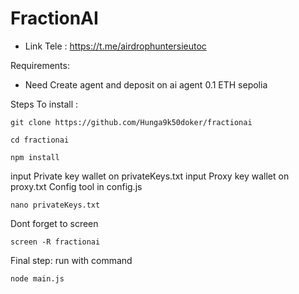 ﻿# FractionAI

- Link Tele : https://t.me/airdrophuntersieutoc

Requirements:

- Need Create agent and deposit on ai agent 0.1 ETH sepolia

Steps To install :

```
git clone https://github.com/Hunga9k50doker/fractionai
```

```
cd fractionai
```

```
npm install
```

input Private key wallet on privateKeys.txt
input Proxy key wallet on proxy.txt
Config tool in config.js

```
nano privateKeys.txt
```

Dont forget to screen

```
screen -R fractionai
```

Final step: run with command

```
node main.js
```

